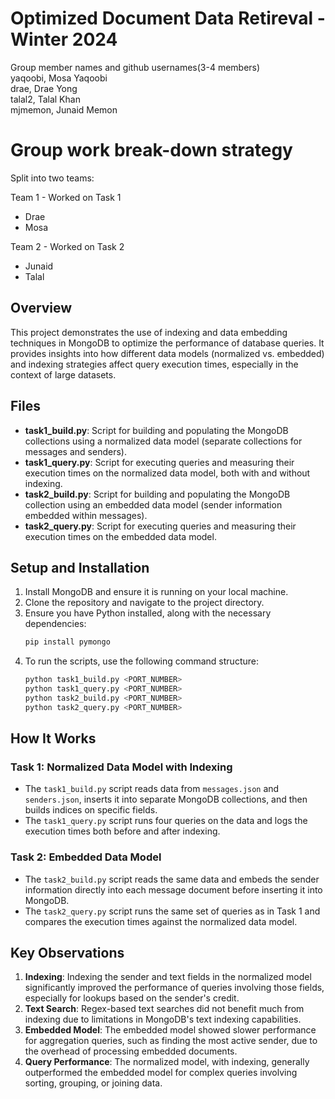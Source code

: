 # Optimized Document Data Retireval - Winter 2024  
Group member names and github usernames(3-4 members)  
  yaqoobi, Mosa Yaqoobi  
  drae, Drae Yong  
  talal2, Talal Khan  
  mjmemon, Junaid Memon

# Group work break-down strategy
Split into two teams:

Team 1 - Worked on Task 1
- Drae    
- Mosa    

Team 2 - Worked on Task 2
- Junaid
- Talal
  
## Overview
This project demonstrates the use of indexing and data embedding techniques in MongoDB to optimize the performance of database queries. It provides insights into how different data models (normalized vs. embedded) and indexing strategies affect query execution times, especially in the context of large datasets.

## Files
- **task1_build.py**: Script for building and populating the MongoDB collections using a normalized data model (separate collections for messages and senders).
- **task1_query.py**: Script for executing queries and measuring their execution times on the normalized data model, both with and without indexing.
- **task2_build.py**: Script for building and populating the MongoDB collection using an embedded data model (sender information embedded within messages).
- **task2_query.py**: Script for executing queries and measuring their execution times on the embedded data model.

## Setup and Installation
1. Install MongoDB and ensure it is running on your local machine.
2. Clone the repository and navigate to the project directory.
3. Ensure you have Python installed, along with the necessary dependencies:
    ```bash
    pip install pymongo
    ```
4. To run the scripts, use the following command structure:
    ```bash
    python task1_build.py <PORT_NUMBER>
    python task1_query.py <PORT_NUMBER>
    python task2_build.py <PORT_NUMBER>
    python task2_query.py <PORT_NUMBER>
    ```

## How It Works

### Task 1: Normalized Data Model with Indexing
- The `task1_build.py` script reads data from `messages.json` and `senders.json`, inserts it into separate MongoDB collections, and then builds indices on specific fields.
- The `task1_query.py` script runs four queries on the data and logs the execution times both before and after indexing.
  
### Task 2: Embedded Data Model
- The `task2_build.py` script reads the same data and embeds the sender information directly into each message document before inserting it into MongoDB.
- The `task2_query.py` script runs the same set of queries as in Task 1 and compares the execution times against the normalized data model.

## Key Observations
1. **Indexing**: Indexing the sender and text fields in the normalized model significantly improved the performance of queries involving those fields, especially for lookups based on the sender's credit.
2. **Text Search**: Regex-based text searches did not benefit much from indexing due to limitations in MongoDB's text indexing capabilities.
3. **Embedded Model**: The embedded model showed slower performance for aggregation queries, such as finding the most active sender, due to the overhead of processing embedded documents.
4. **Query Performance**: The normalized model, with indexing, generally outperformed the embedded model for complex queries involving sorting, grouping, or joining data.




